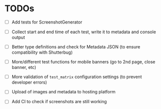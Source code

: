 # TODOs
- [ ] Add tests for ScreenshotGenerator
- [ ] Collect start and end time of each test, write it to metadata and console output
- [ ] Better type definitions and check for Metadata JSON (to ensure compatibility with Shutterbug)
- [ ] More/different test functions for mobile banners (go to 2nd page, close banner, etc)
- [ ] More validation of `test_matrix` configuration settings (to prevent
	  developer errors)
- [ ] Upload of images and metadata to hosting platform
- [ ] Add CI to check if screenshots are still working

